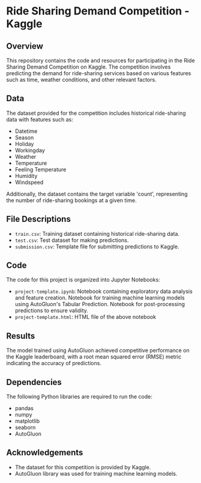 # Ride Sharing Demand Competition - Kaggle

## Overview
This repository contains the code and resources for participating in the Ride Sharing Demand Competition on Kaggle. The competition involves predicting the demand for ride-sharing services based on various features such as time, weather conditions, and other relevant factors.

## Data
The dataset provided for the competition includes historical ride-sharing data with features such as:
- Datetime
- Season
- Holiday
- Workingday
- Weather
- Temperature
- Feeling Temperature
- Humidity
- Windspeed

Additionally, the dataset contains the target variable 'count', representing the number of ride-sharing bookings at a given time.

## File Descriptions
- `train.csv`: Training dataset containing historical ride-sharing data.
- `test.csv`: Test dataset for making predictions.
- `submission.csv`: Template file for submitting predictions to Kaggle.

## Code
The code for this project is organized into Jupyter Notebooks:
- `project-template.ipynb`: Notebook containing exploratory data analysis and feature creation.
                            Notebook for training machine learning models using AutoGluon's Tabular Prediction.
                            Notebook for post-processing predictions to ensure validity.
- `project-template.html`: HTML file of the above notebook 

## Results
The model trained using AutoGluon achieved competitive performance on the Kaggle leaderboard, with a root mean squared error (RMSE) metric indicating the accuracy of predictions.

## Dependencies
The following Python libraries are required to run the code:
- pandas
- numpy
- matplotlib
- seaborn
- AutoGluon

## Acknowledgements
- The dataset for this competition is provided by Kaggle.
- AutoGluon library was used for training machine learning models.
